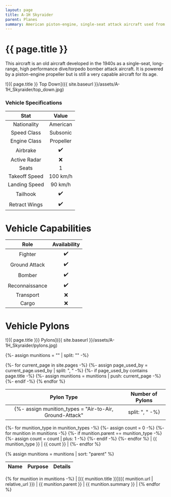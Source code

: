 ```yaml
---
layout: page
title: A-1H Skyraider
parent: Planes
summary: American piston-engine, single-seat attack aircraft used from 1946 to early 1980s.
---
```


# {{ page.title }}
This aircraft is an old aircraft developed in the 1940s as a single-seat, long-range, high performance dive/torpedo bomber attack aircraft. It is powered by a piston-engine propeller but is still a very capable aircraft for its age.

![{{ page.title }} Top Down]({{ site.baseurl }}/assets/A-1H_Skyraider/top_down.jpg)

### Vehicle Specifications

| Stat | Value |
|:-----:|:-----:|
| Nationality | American |
| Speed Class | Subsonic |
| Engine Class | Propeller |
| Airbrake | ✔️ |
| Active Radar | ❌ |
| Seats | 1 |
| Takeoff Speed | 100 km/h |
| Landing Speed | 90 km/h |
| Tailhook | ✔️ |
| Retract Wings | ✔️ |

# Vehicle Capabilities

| Role | Availability |
|:-----:|:------------:|
| Fighter | ✔️ |
| Ground Attack | ✔️ |
| Bomber | ✔️ |
| Reconnaissance | ✔️ |
| Transport | ❌ |
| Cargo | ❌ |

# Vehicle Pylons

![{{ page.title }}} Pylons]({{ site.baseurl }}/assets/A-1H_Skyraider/pylons.jpg)

{%- assign munitions = "" | split: "" -%}

{%- for current_page in site.pages -%}
{%- assign page_used_by = current_page.used_by | split: ", " -%}
{%- if page_used_by contains page.title -%}
{%- assign munitions = munitions | push: current_page -%}
{%- endif -%}
{% endfor %}

| Pylon Type | Number of Pylons |
| :---: | :---: |
{%- assign munition_types = "Air-to-Air, Ground-Attack" | split: ", " -%}
{%- for munition_type in munition_types -%}
{%- assign count = 0 -%}
    {%- for munition in munitions -%}
        {%- if munition.parent == munition_type -%}
            {%- assign count = count | plus: 1 -%}
        {%- endif -%}
    {%- endfor %}
    | {{ munition_type }} | {{ count }} |
{%- endfor %}

{% assign munitions = munitions | sort: "parent" %}

| Name | Purpose | Details |
| :---: | :---: | :---: |
{% for munition in munitions -%}
| [{{ munition.title }}]({{ munition.url | relative_url }}) | {{ munition.parent }} | {{ munition.summary }} |
{% endfor %}

